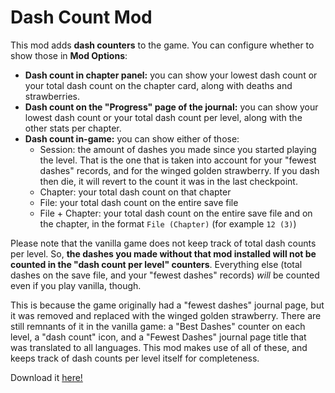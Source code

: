 # Dash Count Mod

This mod adds **dash counters** to the game. You can configure whether to show those in **Mod Options**:

*   **Dash count in chapter panel:** you can show your lowest dash count or your total dash count on the chapter card, along with deaths and strawberries.
*   **Dash count on the "Progress" page of the journal:** you can show your lowest dash count or your total dash count per level, along with the other stats per chapter.
*   **Dash count in-game:** you can show either of those:
    *   Session: the amount of dashes you made since you started playing the level. That is the one that is taken into account for your "fewest dashes" records, and for the winged golden strawberry. If you dash then die, it will revert to the count it was in the last checkpoint.
    *   Chapter: your total dash count on that chapter
    *   File: your total dash count on the entire save file
    *   File + Chapter: your total dash count on the entire save file and on the chapter, in the format `File (Chapter)` (for example `12 (3)`)

Please note that the vanilla game does not keep track of total dash counts per level. So, **the dashes you made without that mod installed will not be counted in the "dash count per level" counters**. Everything else (total dashes on the save file, and your "fewest dashes" records) _will_ be counted even if you play vanilla, though.

This is because the game originally had a "fewest dashes" journal page, but it was removed and replaced with the winged golden strawberry. There are still remnants of it in the vanilla game: a "Best Dashes" counter on each level, a "dash count" icon, and a "Fewest Dashes" journal page title that was translated to all languages. This mod makes use of all of these, and keeps track of dash counts per level itself for completeness.

Download it [here!](https://0x0a.de/twoclick?https://gamebanana.com/mmdl/784140)
